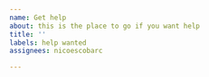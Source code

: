```yaml
---
name: Get help
about: this is the place to go if you want help
title: ''
labels: help wanted
assignees: nicoescobarc

---
```


<!-- This is a coment-->
